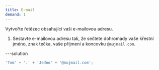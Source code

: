 ```yaml
---
title: E-mail
demand: 1
---
```


Vytvořte řetězec obsahující vaši e-mailovou adresu.

1. Sestavte e-mailovou adresu tak, že sečtete dohromady vaše křestní jméno, znak tečka, vaše příjmení a koncovku `@mujmail.com`.

---solution

```js
'Tom' + '.' + 'Jedno' + '@mujmail.com';
```
